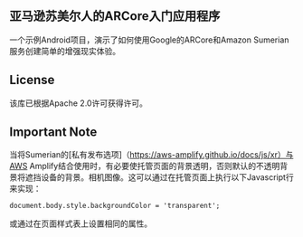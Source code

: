 ## 亚马逊苏美尔人的ARCore入门应用程序

一个示例Android项目，演示了如何使用Google的ARCore和Amazon Sumerian服务创建简单的增强现实体验。

## License

该库已根据Apache 2.0许可获得许可。

## Important Note

当将Sumerian的[私有发布选项]（https://aws-amplify.github.io/docs/js/xr）与AWS Amplify结合使用时，有必要使托管页面的背景透明，否则默认的不透明背景将遮挡设备的背景。相机图像。这可以通过在托管页面上执行以下Javascript行来实现：

`document.body.style.backgroundColor = 'transparent';`

或通过在页面样式表上设置相同的属性。
